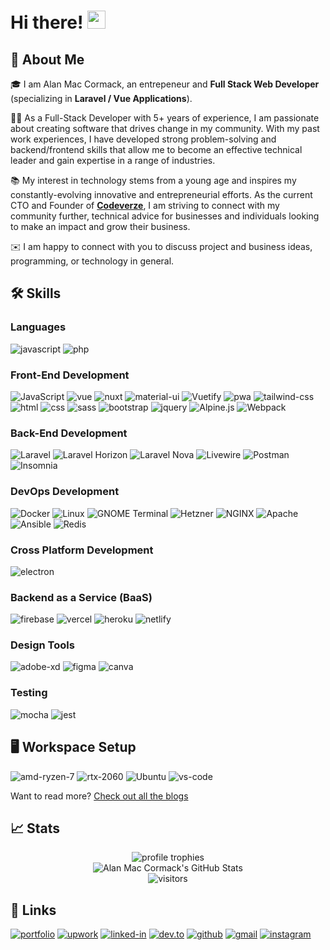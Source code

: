 # Hi there! <img src="https://media.giphy.com/media/hvRJCLFzcasrR4ia7z/giphy.gif" width="29px" height="29px">

## 🚀 About Me

🎓 I am Alan Mac Cormack, an entrepeneur and **Full Stack Web Developer** (specializing in **Laravel / Vue Applications**).

👨‍💻 As a Full-Stack Developer with 5+ years of experience, I am passionate about creating software that drives change in my community.
With my past work experiences, I have developed strong problem-solving and backend/frontend skills that allow me to become an effective technical leader and gain expertise in a range of industries.

📚 My interest in technology stems from a young age and inspires my constantly-evolving innovative and entrepreneurial efforts.
As the current CTO and Founder of [**Codeverze**](https://www.codeverze.com/), I am striving to connect with my community further, technical advice for businesses and individuals looking to make an impact and grow their business.

✉️ I am happy to connect with you to discuss project and business ideas, programming, or technology in general.

## 🛠️ Skills

### Languages

![javascript](https://img.shields.io/badge/JavaScript-323330?style=for-the-badge&logo=javascript&logoColor=F7DF1E)
![php](https://img.shields.io/badge/Php-purple?style=for-the-badge&logo=php&logoColor=white)

### Front-End Development

![JavaScript](https://img.shields.io/static/v1?style=for-the-badge&message=JavaScript&color=222222&logo=JavaScript&logoColor=F7DF1E&label=)
![vue](https://img.shields.io/badge/Vue.js-35495E?style=for-the-badge&logo=vuedotjs&logoColor=4FC08D)
![nuxt](https://img.shields.io/badge/Nuxt-00DC82?style=for-the-badge&logo=nextdotjs&logoColor=FFFFFF)
![material-ui](https://img.shields.io/badge/Material_UI-0081CB?style=for-the-badge&logo=mui&logoColor=white)
![Vuetify](https://img.shields.io/static/v1?style=for-the-badge&message=Vuetify&color=1867C0&logo=Vuetify&logoColor=FFFFFF&label=)
![pwa](https://img.shields.io/badge/Progressive_Web_App-4285F4?style=for-the-badge&logo=googlechrome&logoColor=white)
![tailwind-css](https://img.shields.io/badge/tailwind_css-06B6D4?style=for-the-badge&logo=tailwind-css&logoColor=white)
![html](https://img.shields.io/badge/HTML5-E34F26?style=for-the-badge&logo=html5&logoColor=white)
![css](https://img.shields.io/badge/CSS3-1572B6?style=for-the-badge&logo=css3&logoColor=white)
![sass](https://img.shields.io/badge/SASS-CC6699?style=for-the-badge&logo=sass&logoColor=white)
![bootstrap](https://img.shields.io/badge/Bootstrap-563D7C?style=for-the-badge&logo=bootstrap&logoColor=white)
![jquery](https://img.shields.io/badge/jQuery-0769AD?style=for-the-badge&logo=jquery&logoColor=white)
![Alpine.js](https://img.shields.io/static/v1?style=for-the-badge&message=Alpine.js&color=222222&logo=Alpine.js&logoColor=8BC0D0&label=)
![Webpack](https://img.shields.io/static/v1?style=for-the-badge&message=Webpack&color=222222&logo=Webpack&logoColor=8DD6F9&label=)

### Back-End Development

![Laravel](https://img.shields.io/static/v1?style=for-the-badge&message=Laravel&color=FF2D20&logo=Laravel&logoColor=FFFFFF&label=)
![Laravel Horizon](https://img.shields.io/static/v1?style=for-the-badge&message=Laravel+Horizon&color=405263&logo=Laravel+Horizon&logoColor=FFFFFF&label=)
![Laravel Nova](https://img.shields.io/static/v1?style=for-the-badge&message=Laravel+Nova&color=252D37&logo=Laravel+Nova&logoColor=FFFFFF&label=)
![Livewire](https://img.shields.io/static/v1?style=for-the-badge&message=Livewire&color=4E56A6&logo=Livewire&logoColor=FFFFFF&label=)
![Postman](https://img.shields.io/static/v1?style=for-the-badge&message=Postman&color=FF6C37&logo=Postman&logoColor=FFFFFF&label=)
![Insomnia](https://img.shields.io/static/v1?style=for-the-badge&message=Insomnia&color=4000BF&logo=Insomnia&logoColor=FFFFFF&label=)

### DevOps Development

![Docker](https://img.shields.io/static/v1?style=for-the-badge&message=Docker&color=2496ED&logo=Docker&logoColor=FFFFFF&label=)
![Linux](https://img.shields.io/static/v1?style=for-the-badge&message=Linux&color=222222&logo=Linux&logoColor=FCC624&label=)
![GNOME Terminal](https://img.shields.io/static/v1?style=for-the-badge&message=GNOME+Terminal&color=241F31&logo=GNOME+Terminal&logoColor=FFFFFF&label=)
![Hetzner](https://img.shields.io/static/v1?style=for-the-badge&message=Hetzner&color=D50C2D&logo=Hetzner&logoColor=FFFFFF&label=)
![NGINX](https://img.shields.io/static/v1?style=for-the-badge&message=NGINX&color=009639&logo=NGINX&logoColor=FFFFFF&label=)
![Apache](https://img.shields.io/static/v1?style=for-the-badge&message=Apache&color=D22128&logo=Apache&logoColor=FFFFFF&label=)
![Ansible](https://img.shields.io/static/v1?style=for-the-badge&message=Ansible&color=EE0000&logo=Ansible&logoColor=FFFFFF&label=)
![Redis](https://img.shields.io/static/v1?style=for-the-badge&message=Redis&color=DC382D&logo=Redis&logoColor=FFFFFF&label=)

### Cross Platform Development

![electron](https://img.shields.io/badge/Electron-2C2E3B?style=for-the-badge&logo=electron&logoColor=white)

### Backend as a Service (BaaS)

![firebase](https://img.shields.io/badge/Firebase-ffaa00?style=for-the-badge&logo=Firebase&logoColor=white)
![vercel](https://img.shields.io/badge/Vercel-000000?style=for-the-badge&logo=Vercel&logoColor=white)
![heroku](https://img.shields.io/badge/Heroku-430098?style=for-the-badge&logo=heroku&logoColor=white)
![netlify](https://img.shields.io/badge/Netlify-00C7B7?style=for-the-badge&logo=netlify&logoColor=white)

### Design Tools

![adobe-xd](https://img.shields.io/badge/adobe_xd-470137?style=for-the-badge&logo=adobe-xd&logoColor=white)
![figma](https://img.shields.io/badge/figma-000000?style=for-the-badge&logo=figma&logoColor=white)
![canva](https://img.shields.io/badge/canva-00C4CC?style=for-the-badge&logo=canva&logoColor=white)

### Testing

![mocha](https://img.shields.io/badge/Mocha-8D6748?style=for-the-badge&logo=mocha&logoColor=white)
![jest](https://img.shields.io/badge/Jest-C21325?style=for-the-badge&logo=jest&logoColor=white)

## 🖥️ Workspace Setup

![amd-ryzen-7](https://img.shields.io/badge/AMD-Ryzen_7-e4700d?style=for-the-badge&logo=amd&logoColor=white)
![rtx-2060](https://img.shields.io/badge/NVIDIA-RTX_2060-76B900?style=for-the-badge&logo=nvidia&logoColor=white)
![Ubuntu](https://img.shields.io/static/v1?style=for-the-badge&message=Ubuntu&color=E95420&logo=Ubuntu&logoColor=FFFFFF&label=)
![vs-code](https://img.shields.io/badge/VS_Code-007ACC?style=for-the-badge&logo=Visual-Studio-Code&logoColor=white)

Want to read more? [Check out all the blogs](https://dev.to/siliconmachine)

## 📈 Stats

<div align="center">
    <img src="https://github-profile-trophy.vercel.app/?username=siliconmachine&row=1&column=6&margin-h=8&theme=darkhub&count_private=true&margin-w=15&no-frame=true" alt="profile trophies" />
    <br />
    <img src="https://github-readme-stats.vercel.app/api?username=siliconmachine&show_icons=true&hide_border=true&count_private=true" alt="Alan Mac Cormack's GitHub Stats">
    <br />
    <img src="https://visitor-badge.laobi.icu/badge?page_id=siliconmachine.siliconmachine" alt="visitors">
</div>

## 🔗 Links

[![portfolio](https://img.shields.io/badge/Portfolio-5340ff?style=for-the-badge&logo=Google-chrome&logoColor=white)](https://alanmaccormack.com/)
[![upwork](https://img.shields.io/badge/Upwork-6FDA44?style=for-the-badge&logo=Upwork&logoColor=white)](https://www.upwork.com/freelancers/~0157cb42ae7f353824)
[![linked-in](https://img.shields.io/badge/Linked_In-0077B5?style=for-the-badge&logo=LinkedIn&logoColor=white)](https://linkedin.com/in/alan-mac-cormack/)
[![dev.to](https://img.shields.io/badge/Dev.to-0A0A0A?style=for-the-badge&logo=DevdotTo&logoColor=white)](https://dev.to/siliconmachine)
[![github](https://img.shields.io/badge/GitHub-000000?style=for-the-badge&logo=GitHub&logoColor=white)](https://github.com/siliconmachine)
[![gmail](https://img.shields.io/badge/Gmail-D14836?style=for-the-badge&logo=Gmail&logoColor=white)](mailto:it@codeverze.com)
[![instagram](https://img.shields.io/badge/Instagram-E4405F?style=for-the-badge&logo=instagram&logoColor=white)](https://www.instagram.com/eyesofthevoid/)
